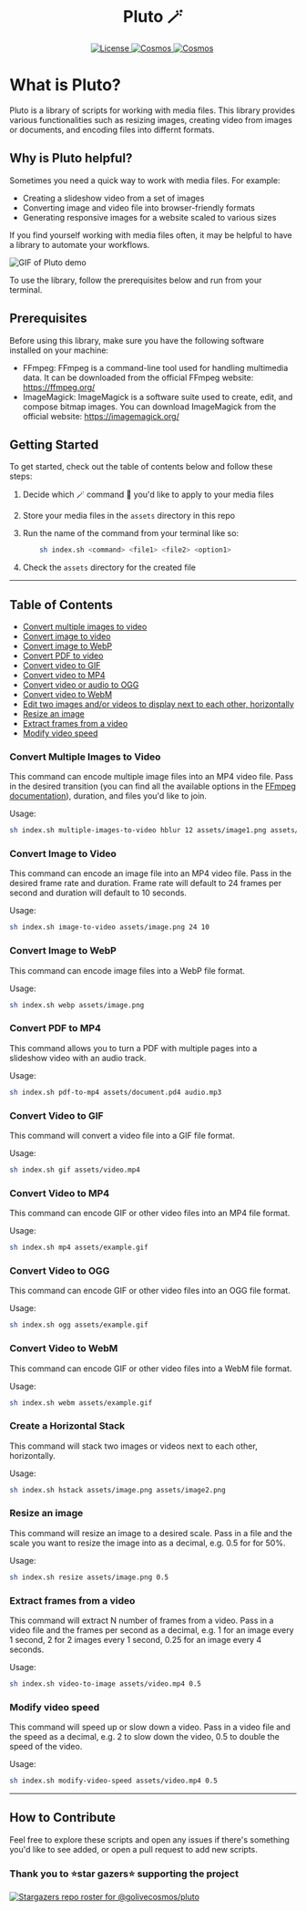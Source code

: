 <h1 align='center' >
Pluto 🪄
</h1>
<p align='center'>
    <a href='https://github.com/golivecosmos/pluto/blob/main/LICENSE'>
    <img src='https://img.shields.io/github/license/golivecosmos/pluto?style=plastic' alt='License' />
    </a>
      <a href='https://github.com/golivecosmos/llm-react-node-app-template'>
        <img src='https://img.shields.io/github/commit-activity/w/golivecosmos/llm-react-node-app-template?style=plastic' alt='Cosmos'              style='margin-    right:3px' />
    </a>
  <a href='https://twitter.com/golivecosmos'>
    <img src='https://img.shields.io/twitter/follow/golivecosmos?style=social' alt='Cosmos' style='margin-right:3px' />
  </a>
</p>

# What is Pluto?

Pluto is a library of scripts for working with media files. This library provides various functionalities such as resizing images, creating video from images or documents, and encoding files into differnt formats.

## Why is Pluto helpful?

Sometimes you need a quick way to work with media files. For example:

- Creating a slideshow video from a set of images
- Converting image and video file into browser-friendly formats
- Generating responsive images for a website scaled to various sizes

If you find yourself working with media files often, it may be helpful to have a library to automate your workflows.

![GIF of Pluto demo](https://github.com/golivecosmos/pluto/pluto_demo.gif)

To use the library, follow the prerequisites below and run from your terminal.

## Prerequisites

Before using this library, make sure you have the following software installed on your machine:

- FFmpeg: FFmpeg is a command-line tool used for handling multimedia data. It can be downloaded from the official FFmpeg website: https://ffmpeg.org/
- ImageMagick: ImageMagick is a software suite used to create, edit, and compose bitmap images. You can download ImageMagick from the official website: https://imagemagick.org/

## Getting Started

To get started, check out the table of contents below and follow these steps:

1. Decide which 🪄 command 💫 you'd like to apply to your media files

1. Store your media files in the `assets` directory in this repo

1. Run the name of the command from your terminal like so:

    ```bash
        sh index.sh <command> <file1> <file2> <option1>
    ```

1. Check the `assets` directory for the created file

----------------

## Table of Contents

- [Convert multiple images to video](#convert-multiple-images-to-video)
- [Convert image to video](#convert-image-to-video)
- [Convert image to WebP](#convert-image-to-webp)
- [Convert PDF to video](#convert-pdf-to-mp4)
- [Convert video to GIF](#convert-video-to-gif)
- [Convert video to MP4](#convert-video-to-mp4)
- [Convert video or audio to OGG](#convert-video-to-ogg)
- [Convert video to WebM](#convert-video-to-webm)
- [Edit two images and/or videos to display next to each other, horizontally](#create-a-horizontal-stack)
- [Resize an image](#resize-an-image)
- [Extract frames from a video](#extract-frames-from-a-video)
- [Modify video speed](#modify-video-speed)

### Convert Multiple Images to Video

This command can encode multiple image files into an MP4 video file. Pass in the desired transition (you can find all the available options in the [FFmpeg documentation](https://trac.ffmpeg.org/wiki/Xfade)), duration, and files you'd like to join.

Usage:

```bash
sh index.sh multiple-images-to-video hblur 12 assets/image1.png assets/image2.png assets/image3.png assets/image4.png 
```

### Convert Image to Video

This command can encode an image file into an MP4 video file. Pass in the desired frame rate and duration. Frame rate will default to 24 frames per second and duration will default to 10 seconds.

Usage:

```bash
sh index.sh image-to-video assets/image.png 24 10
```

### Convert Image to WebP

This command can encode image files into a WebP file format.

Usage:

```bash
sh index.sh webp assets/image.png
```

### Convert PDF to MP4

This command allows you to turn a PDF with multiple pages into a slideshow video with an audio track.

Usage:

```bash
sh index.sh pdf-to-mp4 assets/document.pd4 audio.mp3
```

### Convert Video to GIF

This command will convert a video file into a GIF file format.

Usage:

```bash
sh index.sh gif assets/video.mp4
```

### Convert Video to MP4

This command can encode GIF or other video files into an MP4 file format.

Usage:

```bash
sh index.sh mp4 assets/example.gif
```

### Convert Video to OGG

This command can encode GIF or other video files into an OGG file format.

Usage:

```bash
sh index.sh ogg assets/example.gif
```

### Convert Video to WebM

This command can encode GIF or other video files into a WebM file format.

Usage:

```bash
sh index.sh webm assets/example.gif
```



### Create a Horizontal Stack

This command will stack two images or videos next to each other, horizontally.

Usage:

```bash
sh index.sh hstack assets/image.png assets/image2.png
```

### Resize an image

This command will resize an image to a desired scale. Pass in a file and the scale you want to resize the image into as a decimal, e.g. 0.5 for for 50%.

Usage:

```bash
sh index.sh resize assets/image.png 0.5
```

### Extract frames from a video

This command will extract N number of frames from a video. Pass in a video file and the frames per second as a decimal, e.g. 1 for an image every 1 second, 2 for 2 images every 1 second, 0.25 for an image every 4 seconds. 

Usage:

```bash
sh index.sh video-to-image assets/video.mp4 0.5
```

### Modify video speed

This command will speed up or slow down a video. Pass in a video file and the speed as a decimal, e.g. 2 to slow down the video, 0.5 to double the speed of the video. 

Usage:

```bash
sh index.sh modify-video-speed assets/video.mp4 0.5
```

----------------

## How to Contribute

Feel free to explore these scripts and open any issues if there's something you'd like to see added, or open a pull request to add new scripts.

### Thank you to ⭐star gazers⭐ supporting the project

[![Stargazers repo roster for @golivecosmos/pluto](https://reporoster.com/stars/golivecosmos/pluto)](https://github.com/golivecosmos/pluto/stargazers)
